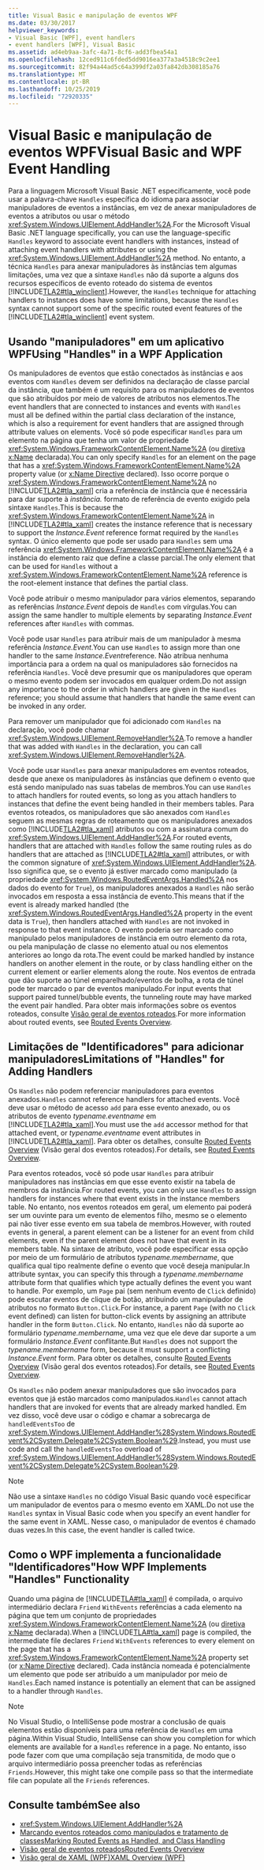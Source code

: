 ```yaml
---
title: Visual Basic e manipulação de eventos WPF
ms.date: 03/30/2017
helpviewer_keywords:
- Visual Basic [WPF], event handlers
- event handlers [WPF], Visual Basic
ms.assetid: ad4eb9aa-3afc-4a71-8cf6-add3fbea54a1
ms.openlocfilehash: 12ced911c6fded5dd9016ea377a3a4518c9c2ee1
ms.sourcegitcommit: 82f94a44ad5c64a399df2a03fa842db308185a76
ms.translationtype: MT
ms.contentlocale: pt-BR
ms.lasthandoff: 10/25/2019
ms.locfileid: "72920335"
---
```

# <a name="visual-basic-and-wpf-event-handling"></a><span data-ttu-id="ed660-102">Visual Basic e manipulação de eventos WPF</span><span class="sxs-lookup"><span data-stu-id="ed660-102">Visual Basic and WPF Event Handling</span></span>
<span data-ttu-id="ed660-103">Para a linguagem Microsoft Visual Basic .NET especificamente, você pode usar a palavra-chave `Handles` específica do idioma para associar manipuladores de eventos a instâncias, em vez de anexar manipuladores de eventos a atributos ou usar o método <xref:System.Windows.UIElement.AddHandler%2A>.</span><span class="sxs-lookup"><span data-stu-id="ed660-103">For the Microsoft Visual Basic .NET language specifically, you can use the language-specific `Handles` keyword to associate event handlers with instances, instead of attaching event handlers with attributes or using the <xref:System.Windows.UIElement.AddHandler%2A> method.</span></span> <span data-ttu-id="ed660-104">No entanto, a técnica `Handles` para anexar manipuladores às instâncias tem algumas limitações, uma vez que a sintaxe `Handles` não dá suporte a alguns dos recursos específicos de evento roteado do sistema de eventos [!INCLUDE[TLA2#tla_winclient](../../../../includes/tla2sharptla-winclient-md.md)].</span><span class="sxs-lookup"><span data-stu-id="ed660-104">However, the `Handles` technique for attaching handlers to instances does have some limitations, because the `Handles` syntax cannot support some of the specific routed event features of the [!INCLUDE[TLA2#tla_winclient](../../../../includes/tla2sharptla-winclient-md.md)] event system.</span></span>  
  
## <a name="using-handles-in-a-wpf-application"></a><span data-ttu-id="ed660-105">Usando "manipuladores" em um aplicativo WPF</span><span class="sxs-lookup"><span data-stu-id="ed660-105">Using "Handles" in a WPF Application</span></span>  
 <span data-ttu-id="ed660-106">Os manipuladores de eventos que estão conectados às instâncias e aos eventos com `Handles` devem ser definidos na declaração de classe parcial da instância, que também é um requisito para os manipuladores de eventos que são atribuídos por meio de valores de atributos nos elementos.</span><span class="sxs-lookup"><span data-stu-id="ed660-106">The event handlers that are connected to instances and events with `Handles` must all be defined within the partial class declaration of the instance, which is also a requirement for event handlers that are assigned through attribute values on elements.</span></span> <span data-ttu-id="ed660-107">Você só pode especificar `Handles` para um elemento na página que tenha um valor de propriedade <xref:System.Windows.FrameworkContentElement.Name%2A> (ou [diretiva x:Name](../../xaml-services/x-name-directive.md) declarada).</span><span class="sxs-lookup"><span data-stu-id="ed660-107">You can only specify `Handles` for an element on the page that has a <xref:System.Windows.FrameworkContentElement.Name%2A> property value (or [x:Name Directive](../../xaml-services/x-name-directive.md) declared).</span></span> <span data-ttu-id="ed660-108">Isso ocorre porque o <xref:System.Windows.FrameworkContentElement.Name%2A> no [!INCLUDE[TLA2#tla_xaml](../../../../includes/tla2sharptla-xaml-md.md)] cria a referência de instância que é necessária para dar suporte à *instância.* formato de referência de evento exigido pela sintaxe `Handles`.</span><span class="sxs-lookup"><span data-stu-id="ed660-108">This is because the <xref:System.Windows.FrameworkContentElement.Name%2A> in [!INCLUDE[TLA2#tla_xaml](../../../../includes/tla2sharptla-xaml-md.md)] creates the instance reference that is necessary to support the *Instance.Event* reference format required by the `Handles` syntax.</span></span> <span data-ttu-id="ed660-109">O único elemento que pode ser usado para `Handles` sem uma referência <xref:System.Windows.FrameworkContentElement.Name%2A> é a instância do elemento raiz que define a classe parcial.</span><span class="sxs-lookup"><span data-stu-id="ed660-109">The only element that can be used for `Handles` without a <xref:System.Windows.FrameworkContentElement.Name%2A> reference is the root-element instance that defines the partial class.</span></span>  
  
 <span data-ttu-id="ed660-110">Você pode atribuir o mesmo manipulador para vários elementos, separando as referências *Instance.Event* depois de `Handles` com vírgulas.</span><span class="sxs-lookup"><span data-stu-id="ed660-110">You can assign the same handler to multiple elements by separating *Instance.Event* references after `Handles` with commas.</span></span>  
  
 <span data-ttu-id="ed660-111">Você pode usar `Handles` para atribuir mais de um manipulador à mesma referência *Instance.Event*.</span><span class="sxs-lookup"><span data-stu-id="ed660-111">You can use `Handles` to assign more than one handler to the same *Instance.Event*reference.</span></span> <span data-ttu-id="ed660-112">Não atribua nenhuma importância para a ordem na qual os manipuladores são fornecidos na referência `Handles`. Você deve presumir que os manipuladores que operam o mesmo evento podem ser invocados em qualquer ordem.</span><span class="sxs-lookup"><span data-stu-id="ed660-112">Do not assign any importance to the order in which handlers are given in the `Handles` reference; you should assume that handlers that handle the same event can be invoked in any order.</span></span>  
  
 <span data-ttu-id="ed660-113">Para remover um manipulador que foi adicionado com `Handles` na declaração, você pode chamar <xref:System.Windows.UIElement.RemoveHandler%2A>.</span><span class="sxs-lookup"><span data-stu-id="ed660-113">To remove a handler that was added with `Handles` in the declaration, you can call <xref:System.Windows.UIElement.RemoveHandler%2A>.</span></span>  
  
 <span data-ttu-id="ed660-114">Você pode usar `Handles` para anexar manipuladores em eventos roteados, desde que anexe os manipuladores às instâncias que definem o evento que está sendo manipulado nas suas tabelas de membros.</span><span class="sxs-lookup"><span data-stu-id="ed660-114">You can use `Handles` to attach handlers for routed events, so long as you attach handlers to instances that define the event being handled in their members tables.</span></span> <span data-ttu-id="ed660-115">Para eventos roteados, os manipuladores que são anexados com `Handles` seguem as mesmas regras de roteamento que os manipuladores anexados como [!INCLUDE[TLA2#tla_xaml](../../../../includes/tla2sharptla-xaml-md.md)] atributos ou com a assinatura comum do <xref:System.Windows.UIElement.AddHandler%2A>.</span><span class="sxs-lookup"><span data-stu-id="ed660-115">For routed events, handlers that are attached with `Handles` follow the same routing rules as do handlers that are attached as [!INCLUDE[TLA2#tla_xaml](../../../../includes/tla2sharptla-xaml-md.md)] attributes, or with the common signature of <xref:System.Windows.UIElement.AddHandler%2A>.</span></span> <span data-ttu-id="ed660-116">Isso significa que, se o evento já estiver marcado como manipulado (a propriedade <xref:System.Windows.RoutedEventArgs.Handled%2A> nos dados do evento for `True`), os manipuladores anexados a `Handles` não serão invocados em resposta a essa instância de evento.</span><span class="sxs-lookup"><span data-stu-id="ed660-116">This means that if the event is already marked handled (the <xref:System.Windows.RoutedEventArgs.Handled%2A> property in the event data is `True`), then handlers attached with `Handles` are not invoked in response to that event instance.</span></span> <span data-ttu-id="ed660-117">O evento poderia ser marcado como manipulado pelos manipuladores de instância em outro elemento da rota, ou pela manipulação de classe no elemento atual ou nos elementos anteriores ao longo da rota.</span><span class="sxs-lookup"><span data-stu-id="ed660-117">The event could be marked handled by instance handlers on another element in the route, or by class handling either on the current element or earlier elements along the route.</span></span> <span data-ttu-id="ed660-118">Nos eventos de entrada que dão suporte ao túnel emparelhado/eventos de bolha, a rota de túnel pode ter marcado o par de eventos manipulado.</span><span class="sxs-lookup"><span data-stu-id="ed660-118">For input events that support paired tunnel/bubble events, the tunneling route may have marked the event pair handled.</span></span> <span data-ttu-id="ed660-119">Para obter mais informações sobre os eventos roteados, consulte [Visão geral de eventos roteados](routed-events-overview.md).</span><span class="sxs-lookup"><span data-stu-id="ed660-119">For more information about routed events, see [Routed Events Overview](routed-events-overview.md).</span></span>  
  
## <a name="limitations-of-handles-for-adding-handlers"></a><span data-ttu-id="ed660-120">Limitações de "Identificadores" para adicionar manipuladores</span><span class="sxs-lookup"><span data-stu-id="ed660-120">Limitations of "Handles" for Adding Handlers</span></span>  
 <span data-ttu-id="ed660-121">Os `Handles` não podem referenciar manipuladores para eventos anexados.</span><span class="sxs-lookup"><span data-stu-id="ed660-121">`Handles` cannot reference handlers for attached events.</span></span> <span data-ttu-id="ed660-122">Você deve usar o método de acesso `add` para esse evento anexado, ou os atributos de evento *typename.eventname* em [!INCLUDE[TLA2#tla_xaml](../../../../includes/tla2sharptla-xaml-md.md)].</span><span class="sxs-lookup"><span data-stu-id="ed660-122">You must use the `add` accessor method for that attached event, or *typename.eventname* event attributes in [!INCLUDE[TLA2#tla_xaml](../../../../includes/tla2sharptla-xaml-md.md)].</span></span> <span data-ttu-id="ed660-123">Para obter os detalhes, consulte [Routed Events Overview](routed-events-overview.md) (Visão geral dos eventos roteados).</span><span class="sxs-lookup"><span data-stu-id="ed660-123">For details, see [Routed Events Overview](routed-events-overview.md).</span></span>  
  
 <span data-ttu-id="ed660-124">Para eventos roteados, você só pode usar `Handles` para atribuir manipuladores nas instâncias em que esse evento existir na tabela de membros da instância.</span><span class="sxs-lookup"><span data-stu-id="ed660-124">For routed events, you can only use `Handles` to assign handlers for instances where that event exists in the instance members table.</span></span> <span data-ttu-id="ed660-125">No entanto, nos eventos roteados em geral, um elemento pai poderá ser um ouvinte para um evento de elementos filho, mesmo se o elemento pai não tiver esse evento em sua tabela de membros.</span><span class="sxs-lookup"><span data-stu-id="ed660-125">However, with routed events in general, a parent element can be a listener for an event from child elements, even if the parent element does not have that event in its members table.</span></span> <span data-ttu-id="ed660-126">Na sintaxe de atributo, você pode especificar essa opção por meio de um formulário de atributos *typename.membername*, que qualifica qual tipo realmente define o evento que você deseja manipular.</span><span class="sxs-lookup"><span data-stu-id="ed660-126">In attribute syntax, you can specify this through a *typename.membername* attribute form that qualifies which type actually defines the event you want to handle.</span></span> <span data-ttu-id="ed660-127">Por exemplo, um `Page` pai (sem nenhum evento de `Click` definido) pode escutar eventos de clique de botão, atribuindo um manipulador de atributos no formato `Button.Click`.</span><span class="sxs-lookup"><span data-stu-id="ed660-127">For instance, a parent `Page` (with no `Click` event defined) can listen for button-click events by assigning an attribute handler in the form `Button.Click`.</span></span> <span data-ttu-id="ed660-128">No entanto, `Handles` não dá suporte ao formulário *typename.membername*, uma vez que ele deve dar suporte a um formulário *Instance.Event* conflitante.</span><span class="sxs-lookup"><span data-stu-id="ed660-128">But `Handles` does not support the *typename.membername* form, because it must support a conflicting *Instance.Event* form.</span></span> <span data-ttu-id="ed660-129">Para obter os detalhes, consulte [Routed Events Overview](routed-events-overview.md) (Visão geral dos eventos roteados).</span><span class="sxs-lookup"><span data-stu-id="ed660-129">For details, see [Routed Events Overview](routed-events-overview.md).</span></span>  
  
 <span data-ttu-id="ed660-130">Os `Handles` não podem anexar manipuladores que são invocados para eventos que já estão marcados como manipulados.</span><span class="sxs-lookup"><span data-stu-id="ed660-130">`Handles` cannot attach handlers that are invoked for events that are already marked handled.</span></span> <span data-ttu-id="ed660-131">Em vez disso, você deve usar o código e chamar a sobrecarga de `handledEventsToo` de <xref:System.Windows.UIElement.AddHandler%28System.Windows.RoutedEvent%2CSystem.Delegate%2CSystem.Boolean%29>.</span><span class="sxs-lookup"><span data-stu-id="ed660-131">Instead, you must use code and call the `handledEventsToo` overload of <xref:System.Windows.UIElement.AddHandler%28System.Windows.RoutedEvent%2CSystem.Delegate%2CSystem.Boolean%29>.</span></span>  
  
> [!NOTE]
> <span data-ttu-id="ed660-132">Não use a sintaxe `Handles` no código Visual Basic quando você especificar um manipulador de eventos para o mesmo evento em XAML.</span><span class="sxs-lookup"><span data-stu-id="ed660-132">Do not use the `Handles` syntax in Visual Basic code when you specify an event handler for the same event in XAML.</span></span> <span data-ttu-id="ed660-133">Nesse caso, o manipulador de eventos é chamado duas vezes.</span><span class="sxs-lookup"><span data-stu-id="ed660-133">In this case, the event handler is called twice.</span></span>  
  
## <a name="how-wpf-implements-handles-functionality"></a><span data-ttu-id="ed660-134">Como o WPF implementa a funcionalidade "Identificadores"</span><span class="sxs-lookup"><span data-stu-id="ed660-134">How WPF Implements "Handles" Functionality</span></span>  
 <span data-ttu-id="ed660-135">Quando uma página de [!INCLUDE[TLA#tla_xaml](../../../../includes/tlasharptla-xaml-md.md)] é compilada, o arquivo intermediário declara `Friend` `WithEvents` referências a cada elemento na página que tem um conjunto de propriedades <xref:System.Windows.FrameworkContentElement.Name%2A> (ou [diretiva x:Name](../../xaml-services/x-name-directive.md) declarada).</span><span class="sxs-lookup"><span data-stu-id="ed660-135">When a [!INCLUDE[TLA#tla_xaml](../../../../includes/tlasharptla-xaml-md.md)] page is compiled, the intermediate file declares `Friend` `WithEvents` references to every element on the page that has a <xref:System.Windows.FrameworkContentElement.Name%2A> property set (or [x:Name Directive](../../xaml-services/x-name-directive.md) declared).</span></span> <span data-ttu-id="ed660-136">Cada instância nomeada é potencialmente um elemento que pode ser atribuído a um manipulador por meio de `Handles`.</span><span class="sxs-lookup"><span data-stu-id="ed660-136">Each named instance is potentially an element that can be assigned to a handler through `Handles`.</span></span>  
  
> [!NOTE]
> <span data-ttu-id="ed660-137">No Visual Studio, o IntelliSense pode mostrar a conclusão de quais elementos estão disponíveis para uma referência de `Handles` em uma página.</span><span class="sxs-lookup"><span data-stu-id="ed660-137">Within Visual Studio, IntelliSense can show you completion for which elements are available for a `Handles` reference in a page.</span></span> <span data-ttu-id="ed660-138">No entanto, isso pode fazer com que uma compilação seja transmitida, de modo que o arquivo intermediário possa preencher todas as referências `Friends`.</span><span class="sxs-lookup"><span data-stu-id="ed660-138">However, this might take one compile pass so that the intermediate file can populate all the `Friends` references.</span></span>  
  
## <a name="see-also"></a><span data-ttu-id="ed660-139">Consulte também</span><span class="sxs-lookup"><span data-stu-id="ed660-139">See also</span></span>

- <xref:System.Windows.UIElement.AddHandler%2A>
- [<span data-ttu-id="ed660-140">Marcando eventos roteados como manipulados e tratamento de classes</span><span class="sxs-lookup"><span data-stu-id="ed660-140">Marking Routed Events as Handled, and Class Handling</span></span>](marking-routed-events-as-handled-and-class-handling.md)
- [<span data-ttu-id="ed660-141">Visão geral de eventos roteados</span><span class="sxs-lookup"><span data-stu-id="ed660-141">Routed Events Overview</span></span>](routed-events-overview.md)
- [<span data-ttu-id="ed660-142">Visão geral de XAML (WPF)</span><span class="sxs-lookup"><span data-stu-id="ed660-142">XAML Overview (WPF)</span></span>](xaml-overview-wpf.md)
